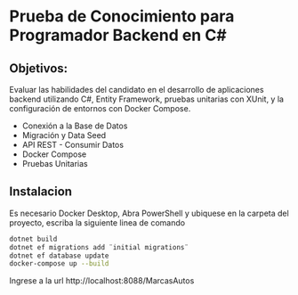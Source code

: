 # Prueba de Conocimiento para Programador Backend en C#
## Objetivos:
Evaluar las habilidades del candidato en el desarrollo de aplicaciones backend utilizando C#, Entity Framework, pruebas unitarias con XUnit, y la configuración de entornos con Docker Compose.

- Conexión a la Base de Datos
- Migración y Data Seed
- API REST - Consumir Datos
- Docker Compose
- Pruebas Unitarias

## Instalacion

Es necesario Docker Desktop, Abra PowerShell y ubiquese en la carpeta del proyecto, escriba la siguiente linea de comando

```sh
dotnet build
dotnet ef migrations add ¨initial migrations¨
dotnet ef database update
docker-compose up --build
```

Ingrese a la url http://localhost:8088/MarcasAutos

